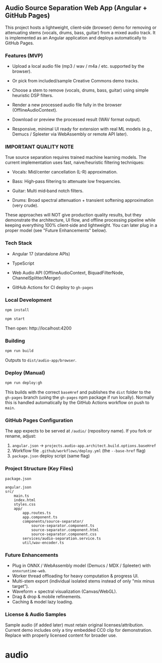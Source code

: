 ## Audio Source Separation Web App (Angular + GitHub Pages)

This project hosts a lightweight, client‑side (browser) demo for removing or attenuating stems (vocals, drums, bass, guitar) from a mixed audio track. It is implemented as an Angular application and deploys automatically to GitHub Pages.

### Features (MVP)

- Upload a local audio file (mp3 / wav / m4a / etc. supported by the browser).

- Or pick from included/sample Creative Commons demo tracks.
- Choose a stem to remove (vocals, drums, bass, guitar) using simple heuristic DSP filters.

- Render a new processed audio file fully in the browser (OfflineAudioContext).
- Download or preview the processed result (WAV format output).
- Responsive, minimal UI ready for extension with real ML models (e.g., Demucs / Spleeter via WebAssembly or remote API later).

### IMPORTANT QUALITY NOTE

True source separation requires trained machine learning models. The current implementation uses fast, naive/heuristic filtering techniques:

- Vocals: Mid/center cancellation (L-R) approximation.
- Bass: High‑pass filtering to attenuate low frequencies.
- Guitar: Multi mid‑band notch filters.

- Drums: Broad spectral attenuation + transient softening approximation (very crude).

These approaches will NOT give production quality results, but they demonstrate the architecture, UI flow, and offline processing pipeline while keeping everything 100% client‑side and lightweight. You can later plug in a proper model (see "Future Enhancements" below).

### Tech Stack

- Angular 17 (standalone APIs)
- TypeScript

- Web Audio API (OfflineAudioContext, BiquadFilterNode, ChannelSplitter/Merger)
- GitHub Actions for CI deploy to `gh-pages`

### Local Development

```bash
npm install

npm start
```

Then open: http://localhost:4200

### Building

```bash
npm run build
```

Outputs to `dist/audio-app/browser`.

### Deploy (Manual)

```bash
npm run deploy:gh
```

This builds with the correct `baseHref` and publishes the `dist` folder to the `gh-pages` branch (using the `gh-pages` npm package if run locally). Normally this is handled automatically by the GitHub Actions workflow on push to `main`.

### GitHub Pages Configuration

The app expects to be served at `/audio/` (repository name). If you fork or rename, adjust:

1. `angular.json` -> `projects.audio-app.architect.build.options.baseHref`
2. Workflow file `.github/workflows/deploy.yml` (the `--base-href` flag)
3. `package.json` deploy script (same flag)

### Project Structure (Key Files)

```
package.json

angular.json
src/
	main.ts
	index.html
	styles.css
	app/
		app.routes.ts
		app.component.ts
		components/source-separator/
			source-separator.component.ts
			source-separator.component.html
			source-separator.component.css
		services/audio-separation.service.ts
		util/wav-encoder.ts
```

### Future Enhancements

- Plug in ONNX / WebAssembly model (Demucs / MDX / Spleeter) with `onnxruntime-web`.
- Worker thread offloading for heavy computation & progress UI.
- Multi-stem export (individual isolated stems instead of only "mix minus target").
- Waveform + spectral visualization (Canvas/WebGL).
- Drag & drop & mobile refinements.
- Caching & model lazy loading.

### License & Audio Samples

Sample audio (if added later) must retain original licenses/attribution. Current demo includes only a tiny embedded CC0 clip for demonstration. Replace with properly licensed content for broader use.


# audio